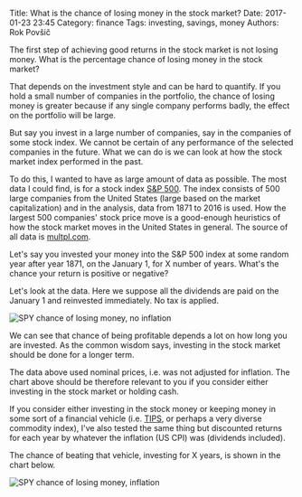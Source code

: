 Title: What is the chance of losing money in the stock market?
Date: 2017-01-23 23:45
Category: finance
Tags: investing, savings, money
Authors: Rok Povšič

The first step of achieving good returns in the stock market is not losing money.
What is the percentage chance of losing money in the stock market?

That depends on the investment style and can be hard to quantify. If you hold a small number of companies
in the portfolio, the chance of losing money is greater because if any single company performs badly,
the effect on the portfolio will be large.

But say you invest in a large number of companies, say in the companies of some stock index.
We cannot be certain of any performance of the selected companies in the future.
What we can do is we can look at how the stock market index performed in the past.

<!-- PELICAN_END_SUMMARY -->

To do this, I wanted to have as large amount of data as possible.
The most data I could find, is for a stock index
[S&P 500](https://en.wikipedia.org/wiki/S%26P_500_Index).
The index consists of 500 large companies from the United States (large based on the market capitalization)
and in the analysis, data from 1871 to 2016 is used. How the largest 500 companies' stock price move is a
good-enough heuristics of how the stock market moves in the United States in general.
The source of all data is [multpl.com](multpl.com).

Let's say you invested your money into the S&P 500 index at some random year after year 1871, on the January 1, for X number of years.
What's the chance your return is positive or negative?

Let's look at the data. Here we suppose all the dividends are paid on the January 1 and reinvested immediately. No tax is applied.

![SPY chance of losing money, no inflation]({filename}/images/lose_money_chance/spy_losing_chance_no_inflation.png)

We can see that chance of being profitable depends a lot on how long you are invested.
As the common wisdom says, investing in the stock market should be done for a longer term.

The data above used nominal prices, i.e. was not adjusted for inflation. The chart above should be therefore relevant to you if you
consider either investing in the stock market or holding cash.

If you consider either investing in the stock money or keeping money in some sort of a
financial vehicle (i.e. [TIPS](http://www.investopedia.com/terms/t/tips.asp), or perhaps a very diverse commodity index),
I've also tested the same thing but discounted returns for each year by whatever the inflation (US CPI) was (dividends included).

The chance of beating that vehicle, investing for X years, is shown in the chart below.

![SPY chance of losing money, inflation]({filename}/images/lose_money_chance/spy_losing_chance_inflation.png)

<!-- TODO:
- S&P 500
-  -->
